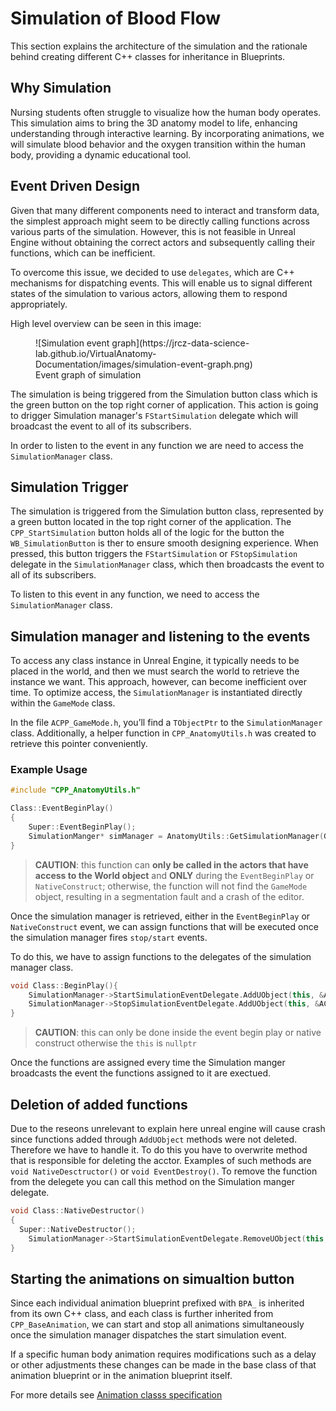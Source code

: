 # Simulation of Blood Flow 

This section explains the architecture of the simulation and the rationale behind creating different C++ classes for inheritance in Blueprints.

## Why Simulation 

Nursing students often struggle to visualize how the human body operates. This simulation aims to bring the 3D anatomy model to life, enhancing understanding through interactive learning. By incorporating animations, we will simulate blood behavior and the oxygen transition within the human body, providing a dynamic educational tool. 

## Event Driven Design

Given that many different components need to interact and transform data, the simplest approach might seem to be directly calling functions across various parts of the simulation. However, this is not feasible in Unreal Engine without obtaining the correct actors and subsequently calling their functions, which can be inefficient.

To overcome this issue, we decided to use `delegates`, which are C++ mechanisms for dispatching events. This will enable us to signal different states of the simulation to various actors, allowing them to respond appropriately.

High level overview can be seen in this image:

<figure markdown="span">
  ![Simulation event graph](https://jrcz-data-science-lab.github.io/VirtualAnatomy-Documentation/images/simulation-event-graph.png)
  <figcaption>Event graph of simulation</figcaption>
</figure>

The simulation is being triggered from the Simulation button class which is the green button on the top right corner of application. This action is going to drigger Simulation manager's `FStartSimulation` delegate which will broadcast the event to all of its subscribers. 

In order to listen to the event in any function we are need to access the `SimulationManager` class.


## Simulation Trigger

The simulation is triggered from the Simulation button class, represented by a green button located in the top right corner of the application. The `CPP_StartSimulation` button holds all of the logic for the button the `WB_SimulationButton` is ther to ensure smooth designing experience. When pressed, this button triggers the `FStartSimulation` or `FStopSimulation` delegate in the `SimulationManager` class, which then broadcasts the event to all of its subscribers.

To listen to this event in any function, we need to access the `SimulationManager` class.

## Simulation manager and listening to the events 

To access any class instance in Unreal Engine, it typically needs to be placed in the world, and then we must search the world to retrieve the instance we want. This approach, however, can become inefficient over time. To optimize access, the `SimulationManager` is instantiated directly within the `GameMode` class. 

In the file `ACPP_GameMode.h`, you’ll find a `TObjectPtr` to the `SimulationManager` class. Additionally, a helper function in `CPP_AnatomyUtils.h` was created to retrieve this pointer conveniently.

### Example Usage

```c++
#include "CPP_AnatomyUtils.h"

Class::EventBeginPlay()
{
    Super::EventBeginPlay();
    SimulationManger* simManager = AnatomyUtils::GetSimulationManager(GetWorld());
}
```

> **CAUTION**: this function can **only be called in the actors that have access to the World object** and **ONLY** during the `EventBeginPlay` or `NativeConstruct`; otherwise, the function will not find the `GameMode` object, resulting in a segmentation fault and a crash of the editor.

Once the simulation manager is retrieved, either in the `EventBeginPlay` or `NativeConstruct` event, we can assign functions that will be executed once the simulation manager fires `stop/start` events.

To do this, we have to assign functions to the delegates of the simulation manager class.

```C++
void Class::BeginPlay(){
	SimulationManager->StartSimulationEventDelegate.AddUObject(this, &ACPP_ArteriesBloodFlowSimulation::OnSimulationStart);
	SimulationManager->StopSimulationEventDelegate.AddUObject(this, &ACPP_ArteriesBloodFlowSimulation::OnSimulationEnd);
}
```

> **CAUTION**: this can only be done inside the event begin play or native construct otherwise the `this` is `nullptr`

Once the functions are assigned every time the Simulation manger broadcasts the event the functions assigned to it are exectued. 


## Deletion of added functions

Due to the reseons unrelevant to explain here unreal engine will cause crash since functions added through `AddUObject` methods were not deleted. Therefore we have to handle it. To do this you have to overwrite method that is responsible for deleting the acctor. Examples of such methods are `void NativeDesctructor()` or `void EventDestroy()`. To remove the function from the delegete you can call this method on the Simulation manger delegate.


```c++
void Class::NativeDestructor()
{
  Super::NativeDestructor();
	SimulationManager->StartSimulationEventDelegate.RemoveUObject(this, &ACPP_ArteriesBloodFlowSimulation::OnSimulationStart);
}
```

## Starting the animations on simualtion button 

Since each individual animation blueprint prefixed with `BPA_` is inherited from its own C++ class, and each class is further inherited from `CPP_BaseAnimation`, we can start and stop all animations simultaneously once the simulation manager dispatches the start simulation event. 

If a specific human body animation requires modifications such as a delay or other adjustments these changes can be made in the base class of that animation blueprint or in the animation blueprint itself. 

For more details see [Animation classs specification](/VirtualAnatomy-Documentation/VirtualAnatomy/ExplorerLevel/Animations/BaseAnimationClass/)

